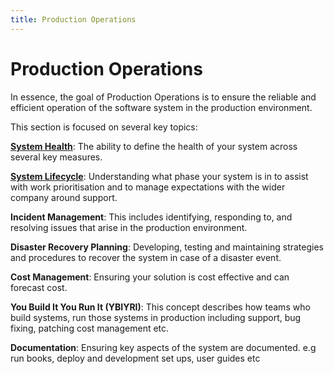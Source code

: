```yaml
---
title: Production Operations
---
```

<!-- confluence-page-id: 9392488963 -->

# Production Operations

In essence, the goal of Production Operations is to ensure the reliable and efficient operation of the software system in the production environment.

This section is focused on several key topics:

[**System Health**](system-health.md): The ability to define the health of your system across several key measures.

[**System Lifecycle**](system-lifecycle.md): Understanding what phase your system is in to assist with work prioritisation and to manage expectations with the wider company around support.

**Incident Management**: This includes identifying, responding to, and resolving issues that arise in the production environment.

**Disaster Recovery Planning**: Developing, testing and maintaining strategies and procedures to recover the system in case of a disaster event.

**Cost Management**: Ensuring your solution is cost effective and can forecast cost.

**You Build It You Run It (YBIYRI)**: This concept describes how teams who build systems, run those systems in production including support, bug fixing, patching cost management etc.

**Documentation**: Ensuring key aspects of the system are documented. e.g run books, deploy and development set ups, user guides etc
